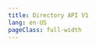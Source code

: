 ```yaml
---
title: Directory API V1
lang: en-US
pageClass: full-width
---
```


<ClientOnly><ApiDocWrapper src="api/directory/v1/directory.yaml"></ApiDocWrapper></ClientOnly>
